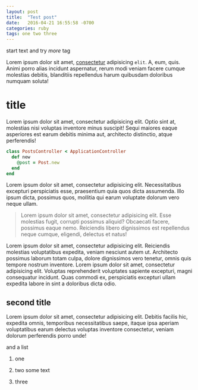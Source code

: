 ```yaml
---
layout: post
title:  "Test post"
date:   2016-04-21 16:55:58 -0700
categories: ruby
tags: one two three
---
```

start text and try *more* tag
<!--more-->

Lorem ipsum dolor sit amet, [consectetur](#) adipisicing `elit`. A, eum, quis. Animi porro alias incidunt aspernatur, rerum modi veniam facere cumque molestias debitis, blanditiis repellendus harum quibusdam doloribus numquam soluta!

# title

Lorem ipsum dolor sit amet, consectetur adipisicing elit. Optio sint at, molestias nisi voluptas inventore minus suscipit! Sequi maiores eaque asperiores est earum debitis minima aut, architecto distinctio, atque perferendis!

```ruby
class PostsController < ApplicationController
  def new
    @post = Post.new
  end
end

```

Lorem ipsum dolor sit amet, consectetur adipisicing elit. Necessitatibus excepturi perspiciatis esse, praesentium quia quos dicta assumenda. Illo ipsum dicta, possimus quos, mollitia qui earum voluptate dolorum vero neque ullam.

> Lorem ipsum dolor sit amet, consectetur adipisicing elit. Esse molestias fugit, corrupti possimus aliquid? Obcaecati facere, possimus eaque nemo. Reiciendis libero dignissimos est repellendus neque cumque, eligendi, delectus et natus!

Lorem ipsum dolor sit amet, consectetur adipisicing elit. Reiciendis molestias voluptatibus expedita, veniam nesciunt autem ut. Architecto possimus laborum totam culpa, dolore dignissimos vero tenetur, omnis quis tempore nostrum inventore. Lorem ipsum dolor sit amet, consectetur adipisicing elit. Voluptas reprehenderit voluptates sapiente excepturi, magni consequatur incidunt. Quas commodi ex, perspiciatis excepturi ullam expedita labore in sint a doloribus dicta odio.

## second title

Lorem ipsum dolor sit amet, consectetur adipisicing elit. Debitis facilis hic, expedita omnis, temporibus necessitatibus saepe, itaque ipsa aperiam voluptatibus earum delectus voluptas inventore consectetur, veniam dolorum perferendis porro unde!

and a list

1. one

2. two
  some text

3. three
